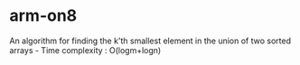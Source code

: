 # arm-on8
An algorithm for finding the k'th smallest element in the union of two sorted arrays - Time complexity : O(logm+logn)
